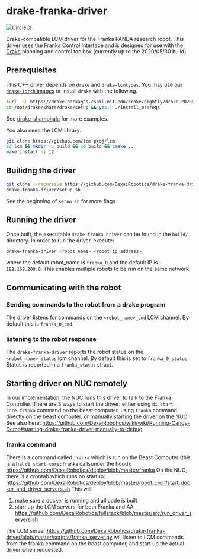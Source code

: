 # drake-franka-driver

[![CircleCI](https://circleci.com/gh/DexaiRobotics/drake-franka-driver.svg?style=shield&circle-token=a122ea0349f6e79f84f549e6155bbbfcf923d7d4)](https://circleci.com/gh/DexaiRobotics/drake-franka-driver)

Drake-compatible LCM driver for the Franka PANDA research robot. This driver uses the [Franka Control Interface](https://frankaemika.github.io/docs/) and is designed for use with the [Drake](https://drake.mit.edu/) planning and control toolbox (currently up to the 2020/05/30 build).

## Prerequisites

This C++ driver depends on `drake` and `drake-lcmtypes`. You may use our [`drake-torch` images](https://github.com/DexaiRobotics/drake-torch) or install `drake` with the following.

```bash
curl -SL https://drake-packages.csail.mit.edu/drake/nightly/drake-20200530-bionic.tar.gz | tar -xzC /opt
cd /opt/drake/share/drake/setup && yes | ./install_prereqs
```

See [drake-shambhala](https://github.com/RobotLocomotion/drake-shambhala) for more examples. 

You also need the LCM library.
```bash
git clone https://github.com/lcm-proj/lcm
cd lcm && mkdir -p build && cd build && cmake ..
make install -j 12
```

## Builidng the driver

```bash
git clone --recursive https://github.com/DexaiRobotics/drake-franka-driver.git`
drake-franka-driver/setup.sh
```

See the beginning of `setuo.sh` for more flags.

## Running the driver

Once built, the executable `drake-franka-driver` can be found in the `build/` directory. In order to run the driver, execute:
```bash
drake-franka-driver <robot_name> <robot_ip_address>
```
where the default robot_name is `franka_0` and the default IP is `192.168.200.0`. This enables multiple robots to be run on the same network. 

## Communicating with the robot

### Sending commands to the robot from a drake program

The driver listens for commands on the `<robot_name>_cmd` LCM channel. By default this is `franka_0_cmd`.

### listening to the robot response

The `drake-franka-driver` reports the robot status on the `<robot_name>_status` lcm channel. By default this is set to `franka_0_status`. Status is reported in a `franka_status` struct.

## Starting driver on NUC remotely
In our implementation, the NUC runs this driver to talk to the Franka Controller.
There are 3 ways to start the driver: either using `di start core:franka` command on the beast computer, using `franka` command directly on the beast computer, or manually starting the driver on the NUC. See also here: https://github.com/DexaiRobotics/wiki/wiki/Running-Candy-Demo#starting-drake-franka-driver-manually-to-debug
### franka command
There is a command called `franka` which is run on the Beast Computer (this is what `di start core:franka` callsunder the hood): https://github.com/DexaiRobotics/deploy/blob/master/franka
On the NUC, there is a crontab which runs on startup: https://github.com/DexaiRobotics/deploy/blob/master/robot_cron/start_docker_and_driver_servers.sh
This will:
1) make sure a docker is running and all code is built
2) start up the LCM servers for both Franka and AA https://github.com/DexaiRobotics/fullstack/blob/master/src/run_driver_servers.sh

The LCM server https://github.com/DexaiRobotics/drake-franka-driver/blob/master/scripts/franka_server.py will listen to LCM commands from the franka command on the beast computer, and start up the actual driver when requested.
